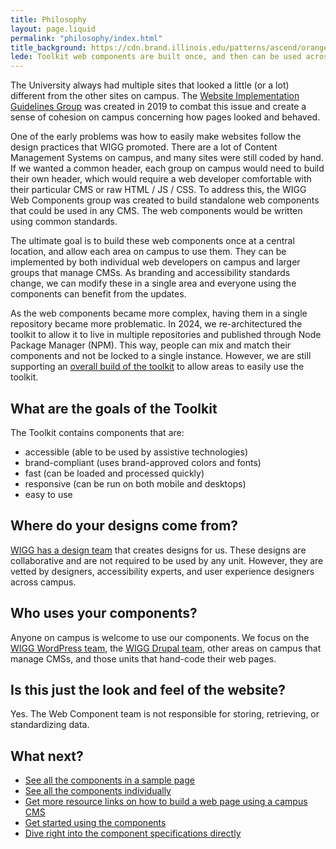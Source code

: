 ```yaml
---
title: Philosophy
layout: page.liquid
permalink: "philosophy/index.html"
title_background: https://cdn.brand.illinois.edu/patterns/ascend/orange.svg
lede: Toolkit web components are built once, and then can be used across the campus. They provide a central location for implementing brand and accessibility standards, and then are used by individual websites as well as large Content Management System groups.
---
```


The University always had multiple sites that looked a little (or a lot) different from the other sites on campus. The [Website Implementation Guidelines Group](https://webtheme.illinois.edu/about/) was created in 2019 to combat this issue and create a sense of cohesion on campus concerning how pages looked and behaved. 

One of the early problems was how to easily make websites follow the design practices that WIGG promoted. There are a lot of Content Management Systems on campus, and many sites were still coded by hand. If we wanted a common header, each group on campus would need to build their own header, which would require a web developer comfortable with their particular CMS or raw HTML / JS / CSS. To address this, the WIGG Web Components group was created to build standalone web components that could be used in any CMS. The web components would be written using common standards. 

The ultimate goal is to build these web components once at a central location, and allow each area on campus to use them. They can be implemented by both individual web developers on campus and larger groups that manage CMSs. As branding and accessibility standards change, we can modify these in a single area and everyone using the components can benefit from the updates. 

As the web components became more complex, having them in a single repository became more problematic. In 2024, we re-architectured the toolkit to allow it to live in multiple repositories and published through Node Package Manager (NPM). This way, people can mix and match their components and not be locked to a single instance. However, we are still supporting an [overall build of the toolkit](https://github.com/web-illinois/toolkit-management) to allow areas to easily use the toolkit. 

## What are the goals of the Toolkit

The Toolkit contains components that are: 
* accessible (able to be used by assistive technologies)
* brand-compliant (uses brand-approved colors and fonts)
* fast (can be loaded and processed quickly)
* responsive (can be run on both mobile and desktops)
* easy to use

## Where do your designs come from? 

[WIGG has a design team](https://webtheme.illinois.edu/about/design/) that creates designs for us. These designs are collaborative and are not required to be used by any unit. However, they are vetted by designers, accessibility experts, and user experience designers across campus.

## Who uses your components?

Anyone on campus is welcome to use our components. We focus on the [WIGG WordPress team](https://webtheme.illinois.edu/about/wordpress/), the [WIGG Drupal team](https://webtheme.illinois.edu/about/drupal/), other areas on campus that manage CMSs, and those units that hand-code their web pages. 

## Is this just the look and feel of the website? 

Yes. The Web Component team is not responsible for storing, retrieving, or standardizing data. 

## What next? 

* <a href="/demo/index.html">See all the components in a sample page</a>
* <a href="/preview/index.html">See all the components individually</a>
* <a href="/links/index.html">Get more resource links on how to build a web page using a campus CMS</a>
* <a href="/getting_started/index.html">Get started using the components</a>
* <a href="/components_toc/index.html">Dive right into the component specifications directly</a>

